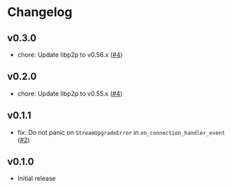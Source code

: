 # Changelog

## v0.3.0

- chore: Update libp2p to v0.56.x ([#4](https://github.com/romac/libp2p-scatter/pull/6))

## v0.2.0

- chore: Update libp2p to v0.55.x ([#4](https://github.com/romac/libp2p-scatter/pull/4))

## v0.1.1

- fix: Do not panic on `StreamUpgradeError` in `on_connection_handler_event` ([#2](https://github.com/romac/libp2p-scatter/issues/2))

## v0.1.0

- Initial release
